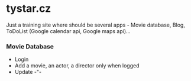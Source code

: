 # tystar.cz

Just a training site where should be several apps - Movie database, Blog, ToDoList (Google calendar api, Google maps api)...

### Movie Database
* Login
* Add a movie, an actor, a director only when logged
* Update  -"- 

